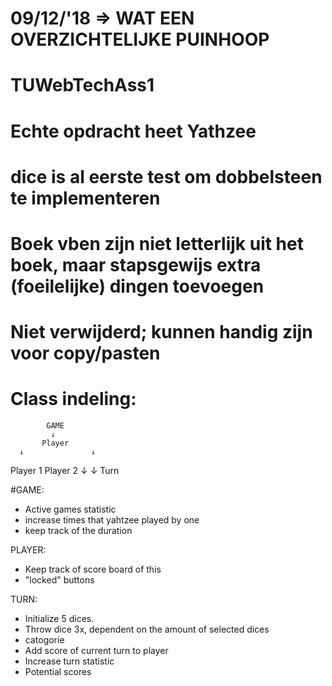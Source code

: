 
# 09/12/'18 => WAT EEN OVERZICHTELIJKE PUINHOOP

# TUWebTechAss1

# Echte opdracht heet Yathzee
# dice is al eerste test om dobbelsteen te implementeren

# Boek vben zijn niet letterlijk uit het boek, maar stapsgewijs extra (foeilelijke) dingen toevoegen
# Niet verwijderd; kunnen handig zijn voor copy/pasten


# Class indeling:
            GAME
             ↓
           Player
      ↓               ↓
   Player 1        Player 2
      ↓               ↓
            Turn


#GAME:
- Active games statistic
- increase times that yahtzee played by one
- keep track of the duration

PLAYER:
- Keep track of score board of this
- "locked" buttons

TURN:
- Initialize 5 dices.
- Throw dice 3x, dependent on the amount of selected dices 
- catogorie
- Add score of current turn to player
- Increase turn statistic 
- Potential scores

